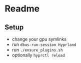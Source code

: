 # Readme

## Setup

- change your gpu symlinks
- run `dbus-run-session Hyprland`
- run `./ensure_plugins.sh`
- optionally `hyprctl reload`
